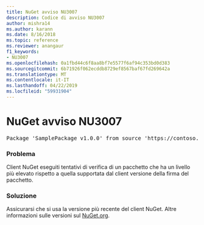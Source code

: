 ```yaml
---
title: NuGet avviso NU3007
description: Codice di avviso NU3007
author: mishra14
ms.author: karann
ms.date: 8/16/2018
ms.topic: reference
ms.reviewer: anangaur
f1_keywords:
- NU3007
ms.openlocfilehash: 0a1fbd44c6f8aa8bf7e5577f6af94c353bd0d383
ms.sourcegitcommit: 6b71926f062ecddb8729ef8567baf67fd269642a
ms.translationtype: MT
ms.contentlocale: it-IT
ms.lasthandoff: 04/22/2019
ms.locfileid: "59931904"
---
```

# <a name="nuget-warning-nu3007"></a>NuGet avviso NU3007

<pre>Package 'SamplePackage v1.0.0' from source 'https://contoso.com/index.json': The package signature format version is not supported. Updating your client may solve this problem.</pre>

### <a name="issue"></a>Problema

Client NuGet eseguiti tentativi di verifica di un pacchetto che ha un livello più elevato rispetto a quella supportata dal client versione della firma del pacchetto.


### <a name="solution"></a>Soluzione

Assicurarsi che si usa la versione più recente del client NuGet. Altre informazioni sulle versioni sul [NuGet.org](https://www.nuget.org/downloads).



